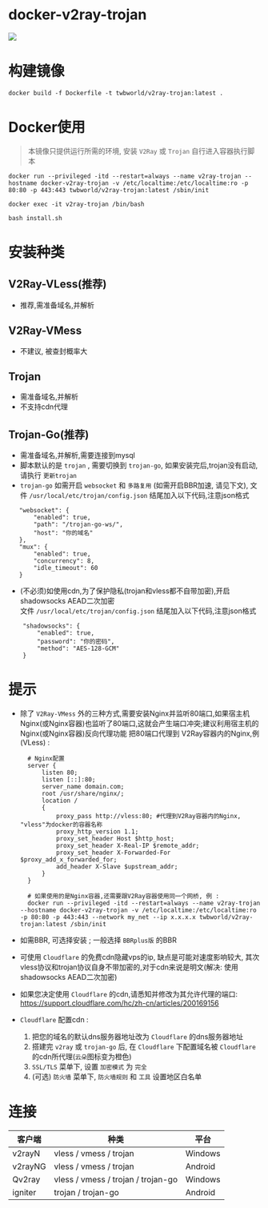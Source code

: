 
**docker-v2ray-trojan**
===========

[![](https://img.shields.io/badge/docker-v2ray%2d-trojan-099cec?logo=docker)](https://hub.docker.com/r/twbworld/v2ray-trojan)


# 构建镜像
```shell
docker build -f Dockerfile -t twbworld/v2ray-trojan:latest .
```


# Docker使用
> 本镜像只提供运行所需的环境, 安装 `V2Ray` 或 `Trojan` 自行进入容器执行脚本

```shell
docker run --privileged -itd --restart=always --name v2ray-trojan --hostname docker-v2ray-trojan -v /etc/localtime:/etc/localtime:ro -p 80:80 -p 443:443 twbworld/v2ray-trojan:latest /sbin/init

docker exec -it v2ray-trojan /bin/bash

bash install.sh
```


# 安装种类

##  V2Ray-VLess(推荐)
  * 推荐,需准备域名,并解析

## V2Ray-VMess
  * 不建议, 被查封概率大

## Trojan
  * 需准备域名,并解析
  * 不支持cdn代理

## Trojan-Go(推荐)
  * 需准备域名,并解析,需要连接到mysql
  * 脚本默认的是 `trojan` , 需要切换到 `trojan-go`, 如果安装完后,trojan没有启动,请执行 `更新trojan`
  * `trojan-go` 如需开启 `websocket` 和 `多路复用` (如需开启BBR加速, 请见下文), 文件 `/usr/local/etc/trojan/config.json` 结尾加入以下代码,注意json格式
   ```
      "websocket": {
          "enabled": true,
          "path": "/trojan-go-ws/",
          "host": "你的域名"
      },
      "mux": {
          "enabled": true,
          "concurrency": 8,
          "idle_timeout": 60
      }
   ```
  * (不必须)如使用cdn,为了保护隐私(trojan和vless都不自带加密),开启shadowsocks AEAD二次加密  
  文件 `/usr/local/etc/trojan/config.json` 结尾加入以下代码,注意json格式
  ```
      "shadowsocks": {
          "enabled": true,
          "password": "你的密码",
          "method": "AES-128-GCM"
      }
  ```



# 提示
* 除了 `V2Ray-VMess` 外的三种方式,需要安装Nginx并监听80端口,如果宿主机Nginx(或Nginx容器)也监听了80端口,这就会产生端口冲突;建议利用宿主机的Nginx(或Nginx容器)反向代理功能 把80端口代理到 V2Ray容器内的Nginx,例(VLess) :
  ```shell
    # Nginx配置
    server {
        listen 80;
        listen [::]:80;
        server_name domain.com;
        root /usr/share/nginx/;
        location /
        {
            proxy_pass http://vless:80; #代理到V2Ray容器内的Nginx, "vless"为docker的容器名称
            proxy_http_version 1.1;
            proxy_set_header Host $http_host;
            proxy_set_header X-Real-IP $remote_addr;
            proxy_set_header X-Forwarded-For $proxy_add_x_forwarded_for;
            add_header X-Slave $upstream_addr;
        }
    }

    # 如果使用的是Nginx容器,还需要跟V2Ray容器使用同一个网桥, 例 :
    docker run --privileged -itd --restart=always --name v2ray-trojan --hostname docker-v2ray-trojan -v /etc/localtime:/etc/localtime:ro -p 80:80 -p 443:443 --network my_net --ip x.x.x.x twbworld/v2ray-trojan:latest /sbin/init
  ```

* 如需BBR, 可选择安装 ; 一般选择 `BBRplus版` 的BBR
* 可使用 `Cloudflare` 的免费cdn隐藏vps的ip, 缺点是可能对速度影响较大, 其次vless协议和trojan协议自身不带加密的,对于cdn来说是明文(解决: 使用shadowsocks AEAD二次加密)
* 如果您决定使用 `Cloudflare` 的cdn,请悉知并修改为其允许代理的端口: <https://support.cloudflare.com/hc/zh-cn/articles/200169156>
* `Cloudflare` 配置cdn :
  1. 把您的域名的默认dns服务器地址改为 `Cloudflare` 的dns服务器地址
  2. 搭建完 `v2ray` 或 `trojan-go` 后, 在 `Cloudflare` 下配置域名被 `Cloudflare` 的cdn所代理(`云朵`图标变为橙色)
  3. `SSL/TLS` 菜单下, 设置 `加密模式` 为 `完全`
  4. (可选) `防火墙` 菜单下, `防火墙规则` 和 `工具` 设置地区白名单



# 连接
| 客户端 | 种类 | 平台 |
| ---- | ---- | ---- |
| v2rayN | vless / vmess / trojan | Windows |
| v2rayNG | vless / vmess / trojan | Android |
| Qv2ray | vless / vmess / trojan / trojan-go | Windows |
| igniter | trojan / trojan-go | Android |
